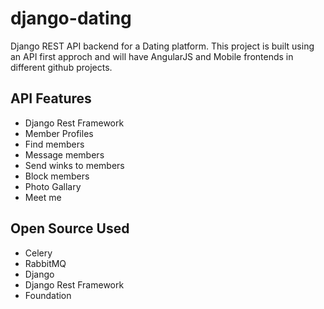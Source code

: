 # django-dating
Django REST API backend for a Dating platform. This project is built using an API first approch and will have AngularJS and Mobile frontends in different github projects.

## API Features
* Django Rest Framework
* Member Profiles
* Find members
* Message members
* Send winks to members
* Block members
* Photo Gallary
* Meet me

## Open Source Used
* Celery
* RabbitMQ
* Django
* Django Rest Framework
* Foundation